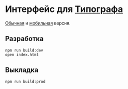Интерфейс для [Типографа](https://github.com/typograf/typograf)
=======

[Обычная](https://typograf.github.io) и [мобильная](https://typograf.github.io/mobile.html) версия.


## Разработка
```
npm run build:dev
open index.html
```

## Выкладка
```
npm run build:prod
```
